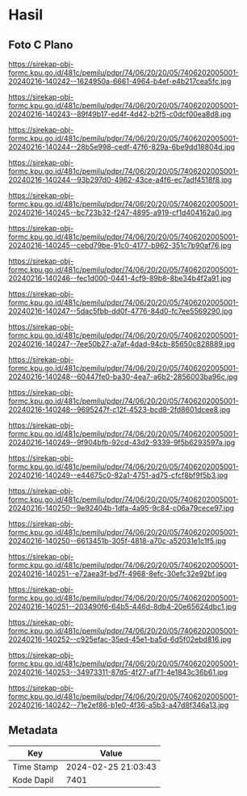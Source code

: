 # Hasil

## Foto C Plano

https://sirekap-obj-formc.kpu.go.id/481c/pemilu/pdpr/74/06/20/20/05/7406202005001-20240216-140242--1624950a-6661-4964-b4ef-e4b217cea5fc.jpg

https://sirekap-obj-formc.kpu.go.id/481c/pemilu/pdpr/74/06/20/20/05/7406202005001-20240216-140243--89f49b17-ed4f-4d42-b2f5-c0dcf00ea8d8.jpg

https://sirekap-obj-formc.kpu.go.id/481c/pemilu/pdpr/74/06/20/20/05/7406202005001-20240216-140244--28b5e998-cedf-47f6-829a-6be9dd18804d.jpg

https://sirekap-obj-formc.kpu.go.id/481c/pemilu/pdpr/74/06/20/20/05/7406202005001-20240216-140244--93b297d0-4962-43ce-a4f6-ec7adf4518f8.jpg

https://sirekap-obj-formc.kpu.go.id/481c/pemilu/pdpr/74/06/20/20/05/7406202005001-20240216-140245--bc723b32-f247-4895-a919-cf1d404162a0.jpg

https://sirekap-obj-formc.kpu.go.id/481c/pemilu/pdpr/74/06/20/20/05/7406202005001-20240216-140245--cebd79be-91c0-4177-b962-351c7b90af76.jpg

https://sirekap-obj-formc.kpu.go.id/481c/pemilu/pdpr/74/06/20/20/05/7406202005001-20240216-140246--fec1d000-0441-4cf9-89b8-8be34b4f2a91.jpg

https://sirekap-obj-formc.kpu.go.id/481c/pemilu/pdpr/74/06/20/20/05/7406202005001-20240216-140247--5dac5fbb-dd0f-4776-84d0-fc7ee5569290.jpg

https://sirekap-obj-formc.kpu.go.id/481c/pemilu/pdpr/74/06/20/20/05/7406202005001-20240216-140247--7ee50b27-a7af-4dad-94cb-85650c828889.jpg

https://sirekap-obj-formc.kpu.go.id/481c/pemilu/pdpr/74/06/20/20/05/7406202005001-20240216-140248--60447fe0-ba30-4ea7-a6b2-2856003ba96c.jpg

https://sirekap-obj-formc.kpu.go.id/481c/pemilu/pdpr/74/06/20/20/05/7406202005001-20240216-140248--9695247f-c12f-4523-bcd8-2fd8601dcee8.jpg

https://sirekap-obj-formc.kpu.go.id/481c/pemilu/pdpr/74/06/20/20/05/7406202005001-20240216-140249--9f904bfb-92cd-43d2-9339-9f5b6293597a.jpg

https://sirekap-obj-formc.kpu.go.id/481c/pemilu/pdpr/74/06/20/20/05/7406202005001-20240216-140249--e44675c0-82a1-4751-ad75-cfcf8bf9f5b3.jpg

https://sirekap-obj-formc.kpu.go.id/481c/pemilu/pdpr/74/06/20/20/05/7406202005001-20240216-140250--9e92404b-1dfa-4a95-9c84-c06a79cece97.jpg

https://sirekap-obj-formc.kpu.go.id/481c/pemilu/pdpr/74/06/20/20/05/7406202005001-20240216-140250--6613451b-305f-4818-a70c-a52031e1c1f5.jpg

https://sirekap-obj-formc.kpu.go.id/481c/pemilu/pdpr/74/06/20/20/05/7406202005001-20240216-140251--e72aea3f-bd7f-4968-8efc-30efc32e92bf.jpg

https://sirekap-obj-formc.kpu.go.id/481c/pemilu/pdpr/74/06/20/20/05/7406202005001-20240216-140251--203490f6-64b5-446d-8db4-20e65624dbc1.jpg

https://sirekap-obj-formc.kpu.go.id/481c/pemilu/pdpr/74/06/20/20/05/7406202005001-20240216-140252--c925efac-35ed-45e1-ba5d-6d5f02ebd816.jpg

https://sirekap-obj-formc.kpu.go.id/481c/pemilu/pdpr/74/06/20/20/05/7406202005001-20240216-140253--34973311-87d5-4f27-af71-4e1843c36b61.jpg

https://sirekap-obj-formc.kpu.go.id/481c/pemilu/pdpr/74/06/20/20/05/7406202005001-20240216-140242--71e2ef86-b1e0-4f36-a5b3-a47d8f346a13.jpg


## Metadata

| Key        | Value               |
| ---------- | ------------------- |
| Time Stamp | 2024-02-25 21:03:43 |
| Kode Dapil | 7401                |



